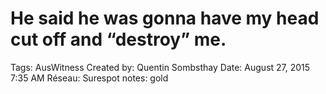 # He said he was gonna have my head cut off and “destroy” me.

Tags: AusWitness
Created by: Quentin Sombsthay
Date: August 27, 2015 7:35 AM
Réseau: Surespot
notes: gold